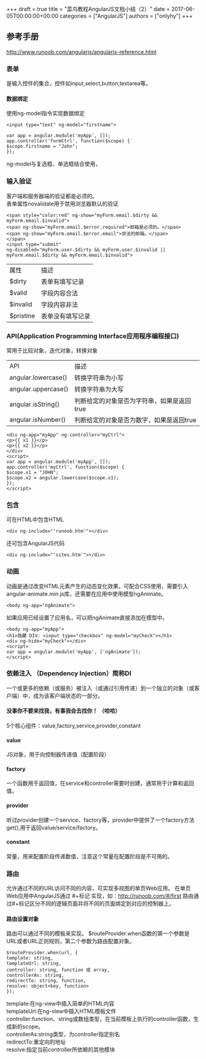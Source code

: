 +++
draft = true
title = "菜鸟教程AngularJS文档小结（2）"
date = 2017-06-05T00:00:00+00:00
categories = ["AngularJS"]
authors = ["onlyhy"]
+++

## 参考手册
   <a>http://www.runoob.com/angularjs/angularjs-reference.html</a>  

### 表单  
   是输入控件的集合，控件如input,select,button,textarea等。

#### 数据绑定  
   使用ng-model指令实现数据绑定  

    <input type="text" ng-model="firstname">

    var app = angular.module('myApp', []);
    app.controller('formCtrl', function($scope) {
    $scope.firstname = "John";
    }); 

 ng-model与复选框、单选框结合使用，

### 输入验证  
   客户端和服务器端的验证都是必须的。  
   表单属性novalidate用于禁用浏览器默认的验证

    <span style="color:red" ng-show="myForm.email.$dirty && myForm.email.$invalid">
    <span ng-show="myForm.email.$error.required">邮箱是必须的。</span>
    <span ng-show="myForm.email.$error.email">非法的邮箱。</span>
    </span> 
    <input type="submit"
    ng-disabled="myForm.user.$dirty && myForm.user.$invalid ||
    myForm.email.$dirty && myForm.email.$invalid">

<table>
    <tr>
        <td>属性</td>
        <td>描述</td>
    </tr>
    <tr>
        <td>$dirty</td>
        <td>表单有填写记录</td>
    </tr>
    <tr>
        <td>$valid</td>
        <td>字段内容合法</td>
    </tr>
    <tr>
        <td>$invalid</td>
        <td>字段内容非法</td>
    </tr> 
    <tr>
        <td>$pristine</td>
        <td>表单没有填写记录</td>
    </tr> 
</table>  

### API(Application Programming Interface应用程序编程接口)  
   常用于比较对象，迭代对象，转换对象
<table>
    <tr>
        <td>API</td>
        <td>描述</td>
    </tr>
    <tr>
        <td>angular.lowercase()</td>
        <td>转换字符串为小写</td>
    </tr>
    <tr>
        <td>angular.uppercase()</td>
        <td>转换字符串为大写</td>
    </tr>
    <tr>
        <td>angular.isString()</td>
        <td>判断给定的对象是否为字符串，如果是返回true</td>
    </tr>
    <tr>
     <td>angular.isNumber()</td>
     <td>判断给定的对象是否为数字，如果是返回true</td>
    </tr>
</table>

    <div ng-app="myApp" ng-controller="myCtrl">
    <p>{{ x1 }}</p>
    <p>{{ x2 }}</p>
    </div>
    <script>
    var app = angular.module('myApp', []);
    app.controller('myCtrl', function($scope) {
    $scope.x1 = "JOHN";
    $scope.x2 = angular.lowercase($scope.x1);
    });
    </script>  

### 包含  
   可在HTML中包含HTML
   
    <div ng-include="'runoob.htm'"></div>

   还可包含AngularJS代码  

    <div ng-include="'sites.htm'"></div>

### 动画  
   动画是通过改变HTML元素产生的动态变化效果，可配合CSS使用，需要引入angular-animate.min.js库，还需要在应用中使用模型ngAnimate。  

    <body ng-app="ngAnimate">  

   如果应用已经设置了应用名，可以把ngAnimate直接添加在模型中。

    <body ng-app="myApp">
    <h1>隐藏 DIV: <input type="checkbox" ng-model="myCheck"></h1>
    <div ng-hide="myCheck"></div>
    <script>
    var app = angular.module('myApp', ['ngAnimate']);
    </script>  

### 依赖注入  （Dependency Injection）简称DI  
   一个或更多的依赖（或服务）被注入（或通过引用传递）到一个独立的对象（或客户端）中，成为该客户端状态的一部分。
#### 没事你不要来找我，有事我会去找你！ （哈哈） 
   5个核心组件：value,factory,service,provider,constant
#### value  
   JS对象，用于向控制器传递值（配置阶段）  
#### factory  
   一个函数用于返回值，在service和controller需要时创建，通常用于计算和返回值。
#### provider
   听过provider创建一个service、factory等，provider中提供了一个factory方法get(),用于返回value/service/factory。
#### constant
   常量，用来配置阶段传递数值，注意这个常量在配置阶段是不可用的。  

### 路由
   允许通过不同的URL访问不同的内容，可实现多视图的单页Web应用。
   在单页Web应用中AngularJS通过 #+标记 实现，如：http://runoob.com/#/first
   路由通过#+标记区分不同的逻辑页面并将不同的页面绑定到对应的控制器上。

#### 路由设置对象  
   路由可以通过不同的模板来实现。
   $routeProvider.when函数的第一个参数是URL或者URL正则规则，第二个参数为路由配置对象。  

    $routeProvider.when(url, {
    template: string,
    templateUrl: string,
    controller: string, function 或 array,
    controllerAs: string,
    redirectTo: string, function,
    resolve: object<key, function>
    });  

   template:在ng-view中插入简单的HTML内容  
   templateUrl:在ng-view中插入HTML模板文件  
   controller:function、string或数组类型，在当前模板上执行的controller函数，生成新的scope。  
   controllerAs:string类型，为controller指定别名  
   redirectTo:重定向的地址  
   resolve:指定当前controller所依赖的其他模块  





